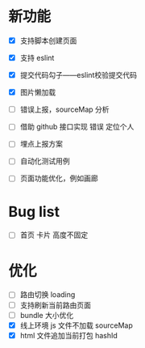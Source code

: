 # 新功能

- [x] 支持脚本创建页面
- [x] 支持 eslint
- [x] 提交代码勾子——eslint校验提交代码
- [x] 图片懒加载
- [ ] 错误上报，sourceMap 分析
- [ ] 借助 github 接口实现 错误 定位个人
- [ ] 埋点上报方案
- [ ] 自动化测试用例
- [ ] 页面功能优化，例如画廊



# Bug list
- [ ] 首页 卡片 高度不固定


# 优化
- [ ] 路由切换 loading
- [ ] 支持刷新当前路由页面
- [ ] bundle 大小优化
- [x] 线上环境 js 文件不加载 sourceMap
- [x] html 文件追加当前打包 hashId